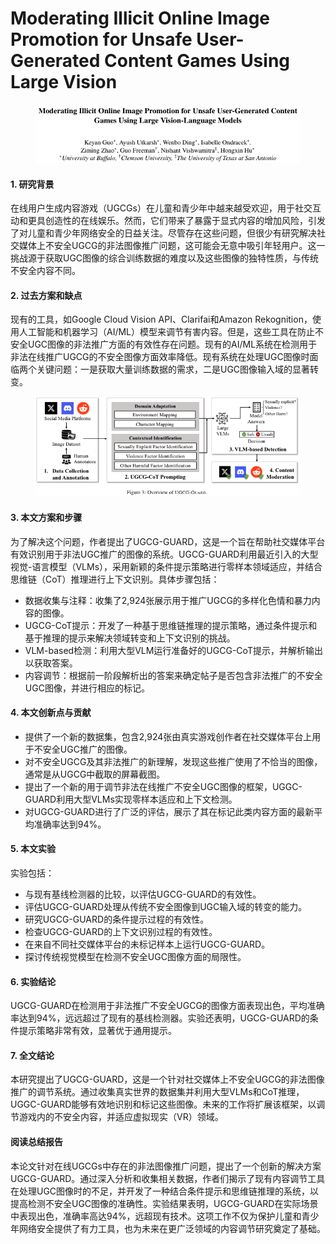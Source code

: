 # Moderating Illicit Online Image Promotion for Unsafe User-Generated Content Games Using Large Vision

<figure><img src="../.gitbook/assets/image (3) (1).png" alt=""><figcaption></figcaption></figure>

#### 1. 研究背景

在线用户生成内容游戏（UGCGs）在儿童和青少年中越来越受欢迎，用于社交互动和更具创造性的在线娱乐。然而，它们带来了暴露于显式内容的增加风险，引发了对儿童和青少年网络安全的日益关注。尽管存在这些问题，但很少有研究解决社交媒体上不安全UGCG的非法图像推广问题，这可能会无意中吸引年轻用户。这一挑战源于获取UGC图像的综合训练数据的难度以及这些图像的独特性质，与传统不安全内容不同。

#### 2. 过去方案和缺点

现有的工具，如Google Cloud Vision API、Clarifai和Amazon Rekognition，使用人工智能和机器学习（AI/ML）模型来调节有害内容。但是，这些工具在防止不安全UGC图像的非法推广方面的有效性存在问题。现有的AI/ML系统在检测用于非法在线推广UGCG的不安全图像方面效率降低。现有系统在处理UGC图像时面临两个关键问题：一是获取大量训练数据的需求，二是UGC图像输入域的显著转变。

<figure><img src="../.gitbook/assets/image (4) (1).png" alt=""><figcaption></figcaption></figure>

#### 3. 本文方案和步骤

为了解决这个问题，作者提出了UGCG-GUARD，这是一个旨在帮助社交媒体平台有效识别用于非法UGC推广的图像的系统。UGCG-GUARD利用最近引入的大型视觉-语言模型（VLMs），采用新颖的条件提示策略进行零样本领域适应，并结合思维链（CoT）推理进行上下文识别。具体步骤包括：

* 数据收集与注释：收集了2,924张展示用于推广UGCG的多样化色情和暴力内容的图像。
* UGCG-CoT提示：开发了一种基于思维链推理的提示策略，通过条件提示和基于推理的提示来解决领域转变和上下文识别的挑战。
* VLM-based检测：利用大型VLM运行准备好的UGCG-CoT提示，并解析输出以获取答案。
* 内容调节：根据前一阶段解析出的答案来确定帖子是否包含非法推广的不安全UGC图像，并进行相应的标记。

#### 4. 本文创新点与贡献

* 提供了一个新的数据集，包含2,924张由真实游戏创作者在社交媒体平台上用于不安全UGC推广的图像。
* 对不安全UGCG及其非法推广的新理解，发现这些推广使用了不恰当的图像，通常是从UGCG中截取的屏幕截图。
* 提出了一个新的用于调节非法在线推广不安全UGC图像的框架，UGGC-GUARD利用大型VLMs实现零样本适应和上下文检测。
* 对UGCG-GUARD进行了广泛的评估，展示了其在标记此类内容方面的最新平均准确率达到94%。

#### 5. 本文实验

实验包括：

* 与现有基线检测器的比较，以评估UGCG-GUARD的有效性。
* 评估UGCG-GUARD处理从传统不安全图像到UGC输入域的转变的能力。
* 研究UGCG-GUARD的条件提示过程的有效性。
* 检查UGCG-GUARD的上下文识别过程的有效性。
* 在来自不同社交媒体平台的未标记样本上运行UGCG-GUARD。
* 探讨传统视觉模型在检测不安全UGC图像方面的局限性。

#### 6. 实验结论

UGCG-GUARD在检测用于非法推广不安全UGCG的图像方面表现出色，平均准确率达到94%，远远超过了现有的基线检测器。实验还表明，UGCG-GUARD的条件提示策略非常有效，显著优于通用提示。

#### 7. 全文结论

本研究提出了UGCG-GUARD，这是一个针对社交媒体上不安全UGCG的非法图像推广的调节系统。通过收集真实世界的数据集并利用大型VLMs和CoT推理，UGGC-GUARD能够有效地识别和标记这些图像。未来的工作将扩展该框架，以调节游戏内的不安全内容，并适应虚拟现实（VR）领域。

#### 阅读总结报告

本论文针对在线UGCGs中存在的非法图像推广问题，提出了一个创新的解决方案UGCG-GUARD。通过深入分析和收集相关数据，作者们揭示了现有内容调节工具在处理UGC图像时的不足，并开发了一种结合条件提示和思维链推理的系统，以提高检测不安全UGC图像的准确性。实验结果表明，UGCG-GUARD在实际场景中表现出色，准确率高达94%，远超现有技术。这项工作不仅为保护儿童和青少年网络安全提供了有力工具，也为未来在更广泛领域的内容调节研究奠定了基础。
